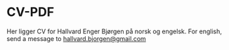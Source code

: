 # CV-PDF
Her ligger CV for Hallvard Enger Bjørgen på norsk og engelsk.
For english, send a message to hallvard.bjorgen@gmail.com
